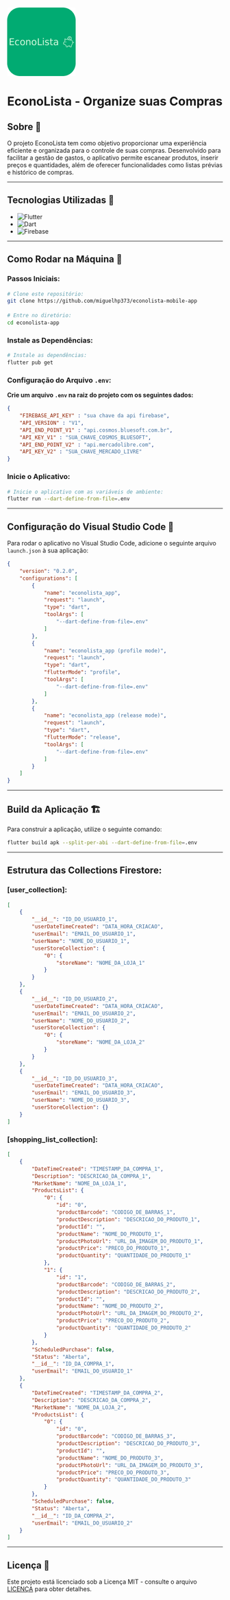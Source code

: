 ![EconoLista Logo](https://github.com/miguelhp373/econolista-mobile-app/blob/main/.github/brading_logo.png)
# EconoLista - Organize suas Compras

## Sobre 📖

O projeto EconoLista tem como objetivo proporcionar uma experiência eficiente e organizada para o controle de suas compras. Desenvolvido para facilitar a gestão de gastos, o aplicativo permite escanear produtos, inserir preços e quantidades, além de oferecer funcionalidades como listas prévias e histórico de compras.

---

## Tecnologias Utilizadas 🚀

- ![Flutter](https://img.shields.io/badge/Flutter-%2302569B.svg?style=for-the-badge&logo=Flutter&logoColor=white)
- ![Dart](https://img.shields.io/badge/dart-%230175C2.svg?style=for-the-badge&logo=dart&logoColor=white)
- ![Firebase](https://img.shields.io/badge/firebase-%23039BE5.svg?style=for-the-badge&logo=firebase)

---

## Como Rodar na Máquina 🤔

### Passos Iniciais:

```bash
# Clone este repositório:
git clone https://github.com/miguelhp373/econolista-mobile-app

# Entre no diretório:
cd econolista-app
```

### Instale as Dependências:

```bash
# Instale as dependências:
flutter pub get
```

### Configuração do Arquivo `.env`:

**Crie um arquivo `.env` na raiz do projeto com os seguintes dados:**
```json
{
    "FIREBASE_API_KEY" : "sua chave da api firebase",
    "API_VERSION" : "V1",
    "API_END_POINT_V1" : "api.cosmos.bluesoft.com.br",
    "API_KEY_V1" : "SUA_CHAVE_COSMOS_BLUESOFT",
    "API_END_POINT_V2" : "api.mercadolibre.com",
    "API_KEY_V2" : "SUA_CHAVE_MERCADO_LIVRE"
}
```

### Inicie o Aplicativo:

```bash
# Inicie o aplicativo com as variáveis de ambiente:
flutter run --dart-define-from-file=.env
```

---

## Configuração do Visual Studio Code 🚧

Para rodar o aplicativo no Visual Studio Code, adicione o seguinte arquivo `launch.json` à sua aplicação:

```json
{
    "version": "0.2.0",
    "configurations": [
        {
            "name": "econolista_app",
            "request": "launch",
            "type": "dart",
            "toolArgs": [
                "--dart-define-from-file=.env"
            ]
        },
        {
            "name": "econolista_app (profile mode)",
            "request": "launch",
            "type": "dart",
            "flutterMode": "profile",
            "toolArgs": [                
                "--dart-define-from-file=.env"
            ]  
        },
        {
            "name": "econolista_app (release mode)",
            "request": "launch",
            "type": "dart",
            "flutterMode": "release",
            "toolArgs": [               
                "--dart-define-from-file=.env"
            ]
        }
    ]
}
```

---

## Build da Aplicação 🏗️

Para construir a aplicação, utilize o seguinte comando:

```bash
flutter build apk --split-per-abi --dart-define-from-file=.env
```

---

## Estrutura das Collections Firestore:

### [user_collection]:

```json
[
    {
        "__id__": "ID_DO_USUARIO_1",
        "userDateTimeCreated": "DATA_HORA_CRIACAO",
        "userEmail": "EMAIL_DO_USUARIO_1",
        "userName": "NOME_DO_USUARIO_1",
        "userStoreCollection": {
            "0": {
                "storeName": "NOME_DA_LOJA_1"
            }
        }
    },
    {
        "__id__": "ID_DO_USUARIO_2",
        "userDateTimeCreated": "DATA_HORA_CRIACAO",
        "userEmail": "EMAIL_DO_USUARIO_2",
        "userName": "NOME_DO_USUARIO_2",
        "userStoreCollection": {
            "0": {
                "storeName": "NOME_DA_LOJA_2"
            }
        }
    },
    {
        "__id__": "ID_DO_USUARIO_3",
        "userDateTimeCreated": "DATA_HORA_CRIACAO",
        "userEmail": "EMAIL_DO_USUARIO_3",
        "userName": "NOME_DO_USUARIO_3",
        "userStoreCollection": {}
    }
]
```

### [shopping_list_collection]:

```json
[
    {
        "DateTimeCreated": "TIMESTAMP_DA_COMPRA_1",
        "Description": "DESCRICAO_DA_COMPRA_1",
        "MarketName": "NOME_DA_LOJA_1",
        "ProductsList": {
            "0": {
                "id": "0",
                "productBarcode": "CODIGO_DE_BARRAS_1",
                "productDescription": "DESCRICAO_DO_PRODUTO_1",
                "productId": "",
                "productName": "NOME_DO_PRODUTO_1",
                "productPhotoUrl": "URL_DA_IMAGEM_DO_PRODUTO_1",
                "productPrice": "PRECO_DO_PRODUTO_1",
                "productQuantity": "QUANTIDADE_DO_PRODUTO_1"
            },
            "1": {
                "id": "1",
                "productBarcode": "CODIGO_DE_BARRAS_2",
                "productDescription": "DESCRICAO_DO_PRODUTO_2",
                "productId": "",
                "productName": "NOME_DO_PRODUTO_2",
                "productPhotoUrl": "URL_DA_IMAGEM_DO_PRODUTO_2",
                "productPrice": "PRECO_DO_PRODUTO_2",
                "productQuantity": "QUANTIDADE_DO_PRODUTO_2"
            }
        },
        "ScheduledPurchase": false,
        "Status": "Aberta",
        "__id__": "ID_DA_COMPRA_1",
        "userEmail": "EMAIL_DO_USUARIO_1"
    },
    {
        "DateTimeCreated": "TIMESTAMP_DA_COMPRA_2",
        "Description": "DESCRICAO_DA_COMPRA_2",
        "MarketName": "NOME_DA_LOJA_2",
        "ProductsList": {
            "0": {
                "id": "0",
                "productBarcode": "CODIGO_DE_BARRAS_3",
                "productDescription": "DESCRICAO_DO_PRODUTO_3",
                "productId": "",
                "productName": "NOME_DO_PRODUTO_3",
                "productPhotoUrl": "URL_DA_IMAGEM_DO_PRODUTO_3",
                "productPrice": "PRECO_DO_PRODUTO_3",
                "productQuantity": "QUANTIDADE_DO_PRODUTO_3"
            }
        },
        "ScheduledPurchase": false,
        "Status": "Aberta",
        "__id__": "ID_DA_COMPRA_2",
        "userEmail": "EMAIL_DO_USUARIO_2"
    }
]
```

---

## Licença 📝

Este projeto está licenciado sob a Licença MIT - consulte o arquivo [LICENÇA](LICENSE) para obter detalhes.

